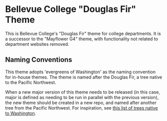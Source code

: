 # Bellevue College "Douglas Fir" Theme

This is Bellevue College's "Douglas Fir" theme for college departments. It is a successor to the "Mayflower G4" theme, with functionality not related to department websites removed.

## Naming Conventions

This theme adopts 'evergreens of Washington' as the naming convention for in-house themes. The theme is named after the Douglas Fir, a tree native to the Pacific Northwest.

When a new major version of this theme needs to be released (in this case, major is defined as needing to be run in parallel with the previous version), the new theme should be created in a new repo, and named after another tree from the Pacific Northwest. For inspiration, see [this list of trees native to Washington](https://www.wfpa.org/sustainable-forestry/tree-species/).
